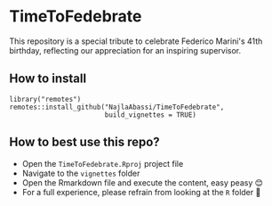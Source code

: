 # TimeToFedebrate

This repository is a special tribute to celebrate Federico Marini's 41th birthday, reflecting our appreciation for an inspiring supervisor.

## How to install

```
library("remotes")
remotes::install_github("NajlaAbassi/TimeToFedebrate",
                        build_vignettes = TRUE)
```

## How to best use this repo?

+ Open the `TimeToFedebrate.Rproj` project file
+ Navigate to the `vignettes` folder
+ Open the Rmarkdown file and execute the content, easy peasy 😊
+ For a full experience, please refrain from looking at the `R` folder 🙈
